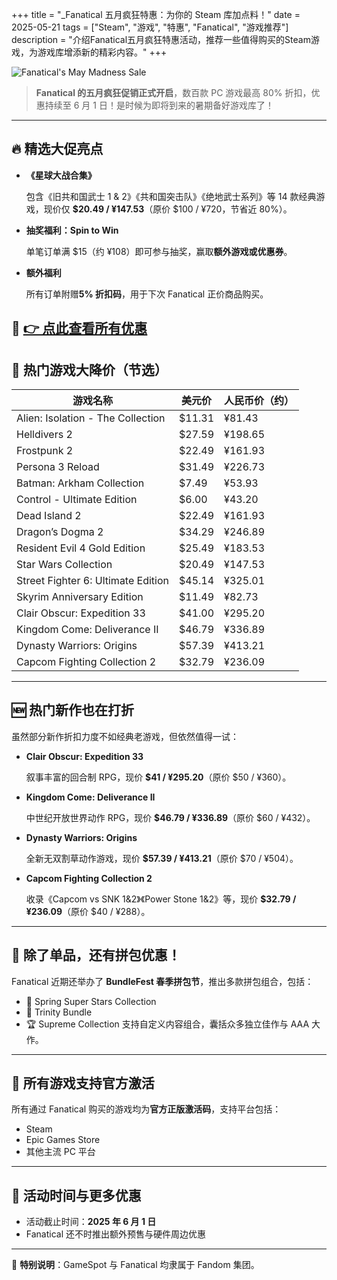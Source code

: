 


+++
title = "_Fanatical 五月疯狂特惠：为你的 Steam 库加点料！"
date = 2025-05-21
tags = ["Steam", "游戏", "特惠", "Fanatical", "游戏推荐"]
description = "介绍Fanatical五月疯狂特惠活动，推荐一些值得购买的Steam游戏，为游戏库增添新的精彩内容。"
+++

![Fanatical's May Madness Sale](https://images.waer.ltd/notes/202505211002951.jpg)

> **Fanatical 的五月疯狂促销正式开启**，数百款 PC 游戏最高 80% 折扣，优惠持续至 6 月 1 日！是时候为即将到来的暑期备好游戏库了！
------

## **🔥 精选大促亮点**

- **《星球大战合集》**

  包含《旧共和国武士 1 & 2》《共和国突击队》《绝地武士系列》等 14 款经典游戏，现价仅 **$20.49 / ¥147.53**（原价 $100 / ¥720，节省近 80%）。

- **抽奖福利：Spin to Win**

  单笔订单满 $15（约 ¥108）即可参与抽奖，赢取**额外游戏或优惠券**。

- **额外福利**

  所有订单附赠**5% 折扣码**，用于下次 Fanatical 正价商品购买。

🔗 [👉 点此查看所有优惠](https://www.fanatical.com)
------
## **🧊 热门游戏大降价（节选）**

| **游戏名称**                       | **美元价** | **人民币价（约）** |
| ---------------------------------- | ---------- | ------------------ |
| Alien: Isolation - The Collection  | $11.31     | ¥81.43             |
| Helldivers 2                       | $27.59     | ¥198.65            |
| Frostpunk 2                        | $22.49     | ¥161.93            |
| Persona 3 Reload                   | $31.49     | ¥226.73            |
| Batman: Arkham Collection          | $7.49      | ¥53.93             |
| Control - Ultimate Edition         | $6.00      | ¥43.20             |
| Dead Island 2                      | $22.49     | ¥161.93            |
| Dragon’s Dogma 2                   | $34.29     | ¥246.89            |
| Resident Evil 4 Gold Edition       | $25.49     | ¥183.53            |
| Star Wars Collection               | $20.49     | ¥147.53            |
| Street Fighter 6: Ultimate Edition | $45.14     | ¥325.01            |
| Skyrim Anniversary Edition         | $11.49     | ¥82.73             |
| Clair Obscur: Expedition 33        | $41.00     | ¥295.20            |
| Kingdom Come: Deliverance II       | $46.79     | ¥336.89            |
| Dynasty Warriors: Origins          | $57.39     | ¥413.21            |
| Capcom Fighting Collection 2       | $32.79     | ¥236.09            |
------
## **🆕 热门新作也在打折**

虽然部分新作折扣力度不如经典老游戏，但依然值得一试：
- **Clair Obscur: Expedition 33**

  叙事丰富的回合制 RPG，现价 **$41 / ¥295.20**（原价 $50 / ¥360）。

- **Kingdom Come: Deliverance II**

  中世纪开放世界动作 RPG，现价 **$46.79 / ¥336.89**（原价 $60 / ¥432）。

- **Dynasty Warriors: Origins**

  全新无双割草动作游戏，现价 **$57.39 / ¥413.21**（原价 $70 / ¥504）。

- **Capcom Fighting Collection 2**

  收录《Capcom vs SNK 1&2》《Power Stone 1&2》等，现价 **$32.79 / ¥236.09**（原价 $40 / ¥288）。
------
## **🧩 除了单品，还有拼包优惠！**
Fanatical 近期还举办了 **BundleFest 春季拼包节**，推出多款拼包组合，包括：
- 🌟 Spring Super Stars Collection
- 🔺 Trinity Bundle
- 🏆 Supreme Collection
支持自定义内容组合，囊括众多独立佳作与 AAA 大作。
------
## **🎁 所有游戏支持官方激活**
所有通过 Fanatical 购买的游戏均为**官方正版激活码**，支持平台包括：
- Steam
- Epic Games Store
- 其他主流 PC 平台
------
## **📅 活动时间与更多优惠**
- 活动截止时间：**2025 年 6 月 1 日**
- Fanatical 还不时推出额外预售与硬件周边优惠
------


📌 **特别说明**：GameSpot 与 Fanatical 均隶属于 Fandom 集团。